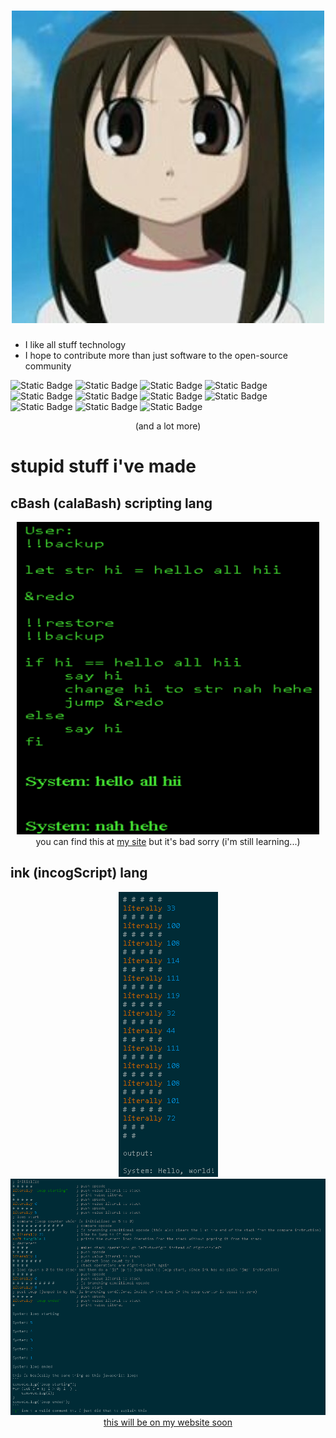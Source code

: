 <h1 align="center">
  <img src="https://github.com/notapsuedonym/notapsuedonym/blob/main/cereal.jpg?raw=true">
</h1>

- I like all stuff technology
- I hope to contribute more than just software to the open-source community

![Static Badge](https://img.shields.io/badge/hates-4chan-%23006600?logo=4chan)
![Static Badge](https://img.shields.io/badge/loves-Matrix-%23000000?logo=matrix)
![Static Badge](https://img.shields.io/badge/uses-Element-%230DBD8B?logo=element)
![Static Badge](https://img.shields.io/badge/uses-Manjaro-%2335BF5C?logo=manjaro)
![Static Badge](https://img.shields.io/badge/eats-Pi-%23A22846?logo=raspberrypi)
![Static Badge](https://img.shields.io/badge/knows-Python-%233776AB?logo=python)
![Static Badge](https://img.shields.io/badge/knows-JavaScript-%23F7DF1E?logo=javascript)
![Static Badge](https://img.shields.io/badge/knows-Crystal-%23000000?logo=Crystal&color=%23000000)
![Static Badge](https://img.shields.io/badge/learning-Perl-%2339457E?logo=perl)
![Static Badge](https://img.shields.io/badge/learning-C%2B%2B-%2300599C?logo=c%2B%2B)
![Static Badge](https://img.shields.io/badge/learning-Fortran-%23734F96?logo=Fortran&color=%23734F96)

<p align="center">(and a lot more)</p>

# stupid stuff i've made
## cBash (calaBash) scripting lang
<div align="center">
  <img src="https://github.com/notapsuedonym/notapsuedonym/blob/main/stupidLang.png?raw=true" height="500vh">
</div>
<div align="center">
  you can find this at <a href="https://artificialvagina.neocities.org/cBash">my site</a> but it's bad sorry
  (i'm still learning...)
</div>

## ink (incogScript) lang
<div align="center">
  <img src="https://github.com/notapsuedonym/notapsuedonym/blob/main/ink3.png?raw=true">
  <img src="https://github.com/notapsuedonym/notapsuedonym/blob/main/unecessaryComplexity.png?raw=true">
</div>
<div align="center">
  <a href="https://artificialvagina.neocities.org/scribeLang">this will be on my website soon</a>
</div>


